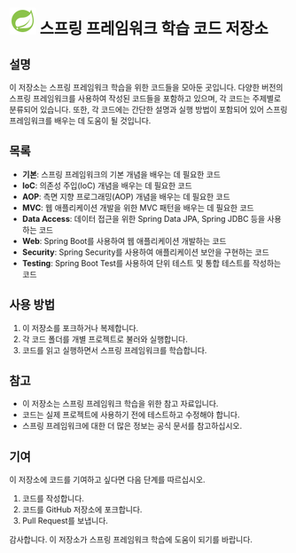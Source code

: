 # ![Spring](asset/png/springLogoImg.png) 스프링 프레임워크 학습 코드 저장소



## 설명

이 저장소는 스프링 프레임워크 학습을 위한 코드들을 모아둔 곳입니다. 다양한 버전의 스프링 프레임워크를 사용하여 작성된 코드들을 포함하고 있으며, 각 코드는 주제별로 분류되어 있습니다. 또한, 각 코드에는 간단한 설명과 실행 방법이 포함되어 있어 스프링 프레임워크를 배우는 데 도움이 될 것입니다.

## 목록

- **기본**: 스프링 프레임워크의 기본 개념을 배우는 데 필요한 코드
- **IoC**: 의존성 주입(IoC) 개념을 배우는 데 필요한 코드
- **AOP**: 측면 지향 프로그래밍(AOP) 개념을 배우는 데 필요한 코드
- **MVC**: 웹 애플리케이션 개발을 위한 MVC 패턴을 배우는 데 필요한 코드
- **Data Access**: 데이터 접근을 위한 Spring Data JPA, Spring JDBC 등을 사용하는 코드
- **Web**: Spring Boot를 사용하여 웹 애플리케이션 개발하는 코드
- **Security**: Spring Security를 사용하여 애플리케이션 보안을 구현하는 코드
- **Testing**: Spring Boot Test를 사용하여 단위 테스트 및 통합 테스트를 작성하는 코드

## 사용 방법

1. 이 저장소를 포크하거나 복제합니다.
2. 각 코드 폴더를 개별 프로젝트로 불러와 실행합니다.
3. 코드를 읽고 실행하면서 스프링 프레임워크를 학습합니다.

## 참고

- 이 저장소는 스프링 프레임워크 학습을 위한 참고 자료입니다.
- 코드는 실제 프로젝트에 사용하기 전에 테스트하고 수정해야 합니다.
- 스프링 프레임워크에 대한 더 많은 정보는 공식 문서를 참고하십시오.

## 기여

이 저장소에 코드를 기여하고 싶다면 다음 단계를 따르십시오.

1. 코드를 작성합니다.
2. 코드를 GitHub 저장소에 포크합니다.
3. Pull Request를 보냅니다.

감사합니다. 이 저장소가 스프링 프레임워크 학습에 도움이 되기를 바랍니다.
